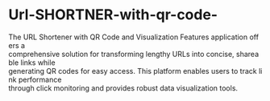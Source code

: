 # Url-SHORTNER-with-qr-code-
The URL Shortener with QR Code and Visualization Features application offers a  comprehensive solution for transforming lengthy URLs into concise, shareable links while  generating QR codes for easy access. This platform enables users to track link performance  through click monitoring and provides robust data visualization tools.

